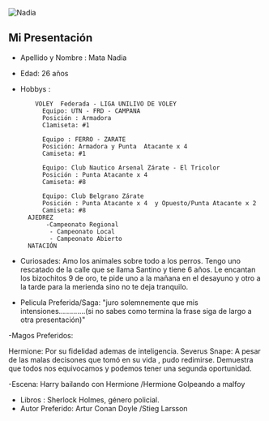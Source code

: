 ![Nadia](https://avatars.githubusercontent.com/u/39339237?s=60&v=4)
## Mi Presentación
 - Apellido y  Nombre : Mata Nadia 
 - Edad: 26 años
- Hobbys :  
  
          VOLEY  Federada - LIGA UNILIVO DE VOLEY
            Equipo: UTN - FRD - CAMPANA 
            Posición : Armadora 
            C1amiseta: #1
            
            Equipo : FERRO - ZARATE
            Posición: Armadora y Punta  Atacante x 4
            Camiseta: #1
            
            Equipo: Club Nautico Arsenal Zárate - El Tricolor
            Posición : Punta Atacante x 4
            Camiseta: #8
            
            Equipo: Club Belgrano Zárate
            Posición : Punta Atacante x 4  y Opuesto/Punta Atacante x 2
            Camiseta: #8
        AJEDREZ
             -Campeonato Regional
              - Campeonato Local
              - Campeonato Abierto
        NATACIÓN

- Curiosades: Amo los animales sobre todo a los perros. Tengo uno rescatado de la calle que se llama Santino y tiene 6 años. Le encantan los bizochitos 9 de oro, te pide uno a la mañana en el desayuno y otro a la tarde para la merienda sino no te deja tranquilo.

- Pelicula Preferida/Saga:  "juro solemnemente que mis intensiones.............(si no sabes como termina la frase siga de largo a otra presentación)"

-Magos Preferidos: 
    
   Hermione: Por su fidelidad ademas de inteligencia.
   Severus Snape: A pesar de las malas decisones que tomó en su vida , pudo redimirse. Demuestra que todos nos equivocamos y podemos tener una segunda oportunidad.
  
-Escena:  Harry bailando con Hermione /Hermione Golpeando a malfoy
         
- Libros : Sherlock Holmes, género policial.
- Autor Preferido: Artur Conan Doyle /Stieg Larsson
